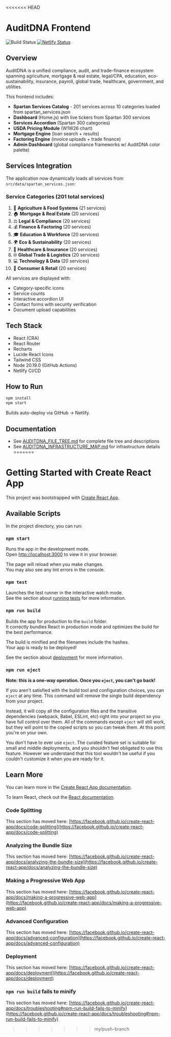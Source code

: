 <<<<<<< HEAD
# AuditDNA Frontend

![Build Status](https://github.com/YOUR_GITHUB_USERNAME/YOUR_REPO_NAME/actions/workflows/ci.yml/badge.svg)
[![Netlify Status](https://api.netlify.com/api/v1/badges/YOUR_NETLIFY_SITE_ID/deploy-status)](https://app.netlify.com/sites/YOUR_NETLIFY_SITE_NAME/deploys)

## Overview
AuditDNA is a unified compliance, audit, and trade-finance ecosystem spanning agriculture, mortgage & real estate, legal/CPA, education, eco-sustainability, insurance, payroll, global trade, healthcare, government, and utilities.

This frontend includes:
- **Spartan Services Catalog** - 201 services across 10 categories loaded from spartan_services.json
- **Dashboard** (Home.js) with live tickers from Spartan 300 services
- **Services Accordion** (Spartan 300 categories)
- **USDA Pricing Module** (W1W26 chart)
- **Mortgage Engine** (loan search + results)
- **Factoring Engine** (invoice uploads + trade finance)
- **Admin Dashboard** (global compliance frameworks w/ AuditDNA color palette)

## Services Integration
The application now dynamically loads all services from `src/data/spartan_services.json`:

### Service Categories (201 total services)
1. 🌾 **Agriculture & Food Systems** (21 services)
2. 🏠 **Mortgage & Real Estate** (20 services)
3. ⚖️ **Legal & Compliance** (20 services)
4. 💰 **Finance & Factoring** (20 services)
5. 🎓 **Education & Workforce** (20 services)
6. 🌍 **Eco & Sustainability** (20 services)
7. 🏥 **Healthcare & Insurance** (20 services)
8. 🌐 **Global Trade & Logistics** (20 services)
9. 💻 **Technology & Data** (20 services)
10. 🛒 **Consumer & Retail** (20 services)

All services are displayed with:
- Category-specific icons
- Service counts
- Interactive accordion UI
- Contact forms with security verification
- Document upload capabilities

## Tech Stack
- React (CRA)
- React Router
- Recharts
- Lucide React Icons
- Tailwind CSS
- Node 20.19.0 (GitHub Actions)
- Netlify CI/CD

## How to Run
```bash
npm install
npm start
```

Builds auto-deploy via GitHub → Netlify.

## Documentation
- See [AUDITDNA_FILE_TREE.md](./AUDITDNA_FILE_TREE.md) for complete file tree and descriptions
- See [AUDITDNA_INFRASTRUCTURE_MAP.md](./AUDITDNA_INFRASTRUCTURE_MAP.md) for infrastructure details
=======
# Getting Started with Create React App

This project was bootstrapped with [Create React App](https://github.com/facebook/create-react-app).

## Available Scripts

In the project directory, you can run:

### `npm start`

Runs the app in the development mode.\
Open [http://localhost:3000](http://localhost:3000) to view it in your browser.

The page will reload when you make changes.\
You may also see any lint errors in the console.

### `npm test`

Launches the test runner in the interactive watch mode.\
See the section about [running tests](https://facebook.github.io/create-react-app/docs/running-tests) for more information.

### `npm run build`

Builds the app for production to the `build` folder.\
It correctly bundles React in production mode and optimizes the build for the best performance.

The build is minified and the filenames include the hashes.\
Your app is ready to be deployed!

See the section about [deployment](https://facebook.github.io/create-react-app/docs/deployment) for more information.

### `npm run eject`

**Note: this is a one-way operation. Once you `eject`, you can't go back!**

If you aren't satisfied with the build tool and configuration choices, you can `eject` at any time. This command will remove the single build dependency from your project.

Instead, it will copy all the configuration files and the transitive dependencies (webpack, Babel, ESLint, etc) right into your project so you have full control over them. All of the commands except `eject` will still work, but they will point to the copied scripts so you can tweak them. At this point you're on your own.

You don't have to ever use `eject`. The curated feature set is suitable for small and middle deployments, and you shouldn't feel obligated to use this feature. However we understand that this tool wouldn't be useful if you couldn't customize it when you are ready for it.

## Learn More

You can learn more in the [Create React App documentation](https://facebook.github.io/create-react-app/docs/getting-started).

To learn React, check out the [React documentation](https://reactjs.org/).

### Code Splitting

This section has moved here: [https://facebook.github.io/create-react-app/docs/code-splitting](https://facebook.github.io/create-react-app/docs/code-splitting)

### Analyzing the Bundle Size

This section has moved here: [https://facebook.github.io/create-react-app/docs/analyzing-the-bundle-size](https://facebook.github.io/create-react-app/docs/analyzing-the-bundle-size)

### Making a Progressive Web App

This section has moved here: [https://facebook.github.io/create-react-app/docs/making-a-progressive-web-app](https://facebook.github.io/create-react-app/docs/making-a-progressive-web-app)

### Advanced Configuration

This section has moved here: [https://facebook.github.io/create-react-app/docs/advanced-configuration](https://facebook.github.io/create-react-app/docs/advanced-configuration)

### Deployment

This section has moved here: [https://facebook.github.io/create-react-app/docs/deployment](https://facebook.github.io/create-react-app/docs/deployment)

### `npm run build` fails to minify

This section has moved here: [https://facebook.github.io/create-react-app/docs/troubleshooting#npm-run-build-fails-to-minify](https://facebook.github.io/create-react-app/docs/troubleshooting#npm-run-build-fails-to-minify)
>>>>>>> my/push-branch
